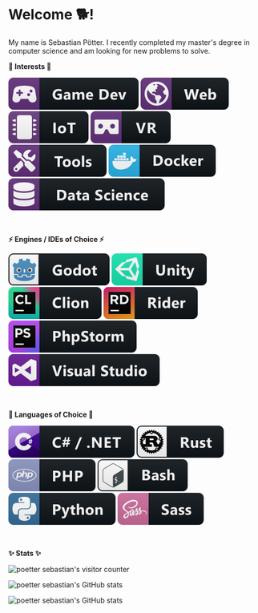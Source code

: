 # Welcome 🐕!

My name is Sebastian Pötter. I recently completed my master's degree in computer science and am looking for new problems to solve.
<br />

**🔭 Interests 🔭**

<p>
    <img src="imgs/gamedev.svg" alt="gamedev" style="vertical-align:top margin:6px 4px">
    <img src="imgs/web.svg" alt="web" style="vertical-align:top margin:6px 4px">
    <img src="imgs/iot.svg" alt="iot" style="vertical-align:top margin:6px 4px">
	<img src="imgs/vr.svg" alt="vr" style="vertical-align:top margin:6px 4px">
    <img src="imgs/tools.svg" alt="tools" style="vertical-align:top margin:6px 4px">
    <img src="imgs/docker.svg" alt="docker" style="vertical-align:top margin:6px 4px">
    <img src="imgs/datascience.svg" alt="datascience" style="vertical-align:top margin:6px 4px">
</p>
<br />

**⚡ Engines / IDEs of Choice ⚡**

<p>
    <img src="imgs/godot.svg" alt="godot" style="vertical-align:top margin:6px 4px">
    <img src="imgs/unity.svg" alt="unity" style="vertical-align:top margin:6px 4px">
    <img src="imgs/jetbrains_clion.svg" alt="jetbrains clion" style="vertical-align:top margin:6px 4px">
    <img src="imgs/jetbrains_rider.svg" alt="jetbrains rider" style="vertical-align:top margin:6px 4px">
    <img src="imgs/jetbrains_phpstorm.svg" alt="jetbrains phpstorm" style="vertical-align:top margin:6px 4px">
    <img src="imgs/visualstudio.svg" alt="visual studio" style="vertical-align:top margin:6px 4px">
</p>
<br />

**💬 Languages of Choice 💬**

<p>
    <img src="imgs/csharp_dotnet.svg" alt="csharp dotnet" style="vertical-align:top margin:6px 4px">
    <img src="imgs/rust.svg" alt="rust" style="vertical-align:top margin:6px 4px">
    <img src="imgs/php.svg" alt="php" style="vertical-align:top margin:6px 4px">
    <img src="imgs/bash.svg" alt="bash" style="vertical-align:top margin:6px 4px">
    <img src="imgs/python.svg" alt="python" style="vertical-align:top margin:6px 4px">
    <img src="imgs/sass.svg" alt="python" style="vertical-align:top margin:6px 4px">
</p>
<br />

**✨ Stats ✨**

![poetter sebastian's visitor counter](https://komarev.com/ghpvc/?username=poetter-sebastian&color=green&style=flat-square&label=Profile+pokes)

![poetter sebastian's GitHub stats](https://github-readme-stats.vercel.app/api?username=poetter-sebastian&show_icons=true&theme=chartreuse-dark)

![poetter sebastian's GitHub stats](https://github-readme-stats.vercel.app/api/top-langs/?username=poetter-sebastian&layout=compact&theme=chartreuse-dark)
